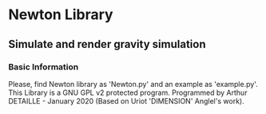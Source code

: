 # Newton Library
## Simulate and render gravity simulation

### Basic Information
Please, find Newton library as 'Newton.py' and an example as 'example.py'.
This Library is a GNU GPL v2 protected program.
Programmed by Arthur DETAILLE - January 2020 (Based on Uriot 'DIMENSION' Anglel's work).

